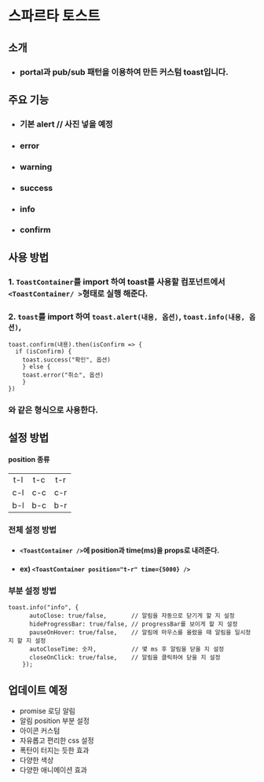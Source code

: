 # 스파르타 토스트

## 소개

- ### portal과 pub/sub 패턴을 이용하여 만든 커스텀 toast입니다.

## 주요 기능

- ### 기본 alert // 사진 넣을 예정

- ### error

- ### warning

- ### success

- ### info

- ### confirm

## 사용 방법

### 1. `ToastContainer`를 import 하여 toast를 사용할 컴포넌트에서 `<ToastContainer/ >`형태로 실행 해준다.

### 2. `toast`를 import 하여 `toast.alert(내용, 옵션)`, `toast.info(내용, 옵션)`,

```
toast.confirm(내용).then(isConfirm => {
  if (isConfirm) {
    toast.success("확인", 옵션)
    } else {
    toast.error("취소", 옵션)
    }
})
```

### 와 같은 형식으로 사용한다.

## 설정 방법

#### position 종류

|     |     |     |
| :-: | :-: | :-: |
| t-l | t-c | t-r |
| c-l | c-c | c-r |
| b-l | b-c | b-r |

### 전체 설정 방법

- #### `<ToastContainer />`에 position과 time(ms)을 props로 내려준다. <br/>
- #### ex) `<ToastContainer position="t-r" time={5000} />`<br/>

### 부분 설정 방법

```
toast.info("info", {
      autoClose: true/false,       // 알림을 자동으로 닫기게 할 지 설정
      hideProgressBar: true/false, // progressBar를 보이게 할 지 설정
      pauseOnHover: true/false,    // 알림에 마우스를 올렸을 때 알림을 일시정지 할 지 설정
      autoCloseTime: 숫자,          // 몇 ms 후 알림을 닫을 지 설정
      closeOnClick: true/false,    // 알림을 클릭하여 닫을 지 설정
    });
```

## 업데이트 예정

- promise 로딩 알림
- 알림 position 부분 설정
- 아이콘 커스텀
- 자유롭고 편리한 css 설정
- 폭탄이 터지는 듯한 효과
- 다양한 색상
- 다양한 애니메이션 효과
